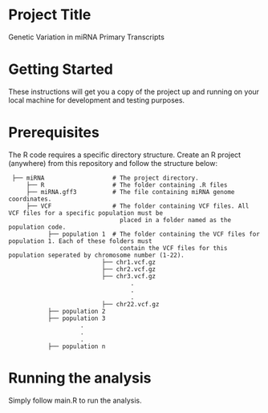 # Project Title
Genetic Variation in miRNA Primary Transcripts

# Getting Started
These instructions will get you a copy of the project up and running on your local machine for development and testing purposes.

# Prerequisites
The R code requires a specific directory structure. Create an R project (anywhere) from this repository and follow the structure below:

     ├── miRNA                   # The project directory.
         ├── R                   # The folder containing .R files
         ├── miRNA.gff3          # The file containing miRNA genome coordinates.
         ├── VCF                 # The folder containing VCF files. All VCF files for a specific population must be
                                   placed in a folder named as the population code.                          
               ├── population 1  # The folder containing the VCF files for population 1. Each of these folders must
                                   contain the VCF files for this population seperated by chromosome number (1-22).
                              ├── chr1.vcf.gz
                              ├── chr2.vcf.gz
                              ├── chr3.vcf.gz
                                      .
                                      .
                                      .
                              ├── chr22.vcf.gz
               ├── population 2
               ├── population 3
                        .
                        .
                        .
               ├── population n


# Running the analysis
Simply follow main.R to run the analysis.
